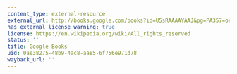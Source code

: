 ```yaml
---
content_type: external-resource
external_url: http://books.google.com/books?id=U5sRAAAAYAAJ&pg=PA357=onepage
has_external_license_warning: true
license: https://en.wikipedia.org/wiki/All_rights_reserved
status: ''
title: Google Books
uid: 0ae38275-48b9-4ac8-aa85-6f756e971d78
wayback_url: ''
---
```

